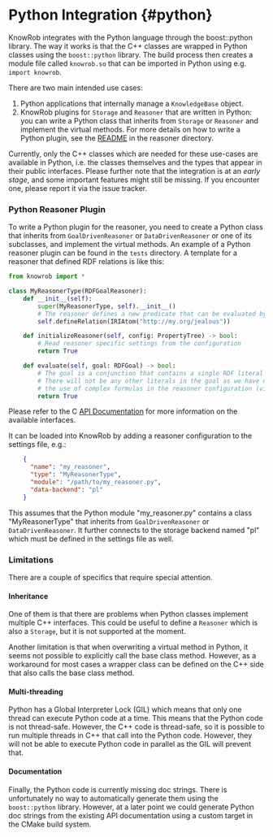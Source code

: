 Python Integration {#python}
============

KnowRob integrates with the Python language through the boost::python library.
The way it works is that the C++ classes are wrapped in Python classes
using the `boost::python` library.
The build process then creates a module file called `knowrob.so` that can be imported
in Python using e.g. `import knowrob`.

There are two main intended use cases:
1. Python applications that internally manage a `KnowledgeBase` object.
2. KnowRob plugins for `Storage` and `Reasoner` that are written in Python: 
  you can write a Python class that inherits from `Storage` or `Reasoner`
  and implement the virtual methods. For more details on how to write a Python plugin,
  see the [README](../../reasoner/README.md) in the reasoner directory.

Currently, only the C++ classes which are needed for these use-cases are available
in Python, i.e. the classes themselves and the types that appear in their public
interfaces.
Please further note that the integration is at an *early stage*, and some important
features might still be missing. If you encounter one, please report it via the issue tracker.

### Python Reasoner Plugin

To write a Python plugin for the reasoner, you need to create a Python class
that inherits from `GoalDrivenReasoner` or `DataDrivenReasoner` or one of its
subclasses, and implement the virtual methods.
An example of a Python reasoner plugin can be found in the `tests` directory.
A template for a reasoner that defined RDF relations is like this:

```python
from knowrob import *

class MyReasonerType(RDFGoalReasoner):
	def __init__(self):
		super(MyReasonerType, self).__init__()
		# The reasoner defines a new predicate that can be evaluated by the reasoner
		self.defineRelation(IRIAtom("http://my.org/jealous"))

	def initializeReasoner(self, config: PropertyTree) -> bool:
		# Read reasoner specific settings from the configuration
		return True

	def evaluate(self, goal: RDFGoal) -> bool:
		# The goal is a conjunction that contains a single RDF literal of the form jealous(s, o).
		# There will not be any other literals in the goal as we have not enabled
		# the use of complex formulas in the reasoner configuration (via enableFeature/1).
		return True
```

Please refer to the C [API Documentation](https://knowrob.github.io/knowrob/) for more information on
the available interfaces.

It can be loaded into KnowRob by adding a reasoner configuration to the
settings file, e.g.:

```json
    {
      "name": "my_reasoner",
      "type": "MyReasonerType",
      "module": "/path/to/my_reasoner.py",
      "data-backend": "pl"
    }
```

This assumes that the Python module "my_reasoner.py" contains a class
"MyReasonerType" that inherits from `GoalDrivenReasoner` or `DataDrivenReasoner`.
It further connects to the storage backend named "pl" which must be defined
in the settings file as well.

### Limitations

There are a couple of specifics that require special attention.

#### Inheritance

One of them is that there are problems when Python classes implement
multiple C++ interfaces. This could be useful to define a `Reasoner` which
is also a `Storage`, but it is not supported at the moment.

Another limitation is that when overwriting a virtual method in Python, it seems
not possible to explicitly call the base class method.
However, as a workaround for most cases a wrapper class can be defined on the
C++ side that also calls the base class method.

#### Multi-threading

Python has a Global Interpreter Lock (GIL) which means that only one thread
can execute Python code at a time. This means that the Python code is not
thread-safe. However, the C++ code is thread-safe, so it is possible to
run multiple threads in C++ that call into the Python code.
However, they will not be able to execute Python code in parallel as the GIL
will prevent that.

#### Documentation

Finally, the Python code is currently missing doc strings.
There is unfortunately no way to automatically generate them using
the `boost::python` library.
However, at a later point we could generate Python doc strings from the existing API
documentation using a custom target in the CMake build system.

